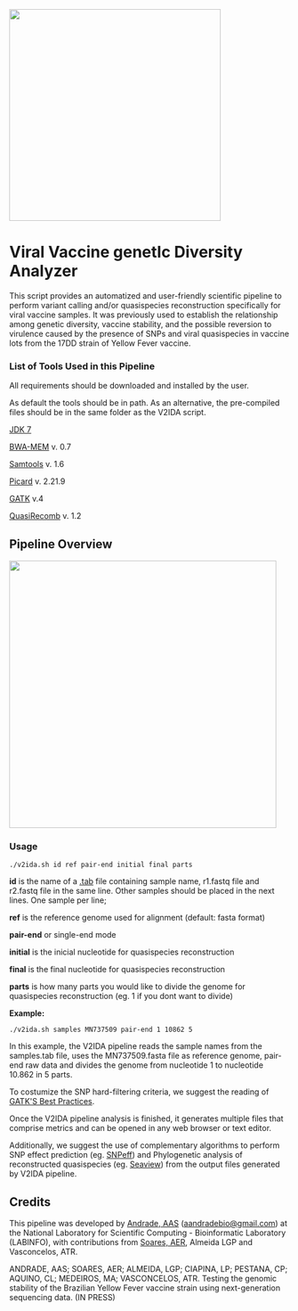 <img src="https://user-images.githubusercontent.com/57667417/84274517-599f7f80-ab06-11ea-9ee3-b82e6aa88d75.jpg" width="380">

# Viral Vaccine genetIc Diversity Analyzer 

This script provides an automatized and user-friendly scientific pipeline to perform variant calling and/or quasispecies reconstruction specifically for viral vaccine samples. It was previously used to establish the relationship among genetic diversity, vaccine stability, and the possible reversion to virulence caused by the presence of SNPs and viral quasispecies in vaccine lots from the 17DD strain of Yellow Fever vaccine.

### List of Tools Used in this Pipeline

All requirements should be downloaded and installed by the user. 

As default the tools should be in path. As an alternative, the pre-compiled files should be in the same folder as the V2IDA script.

[JDK 7](http://jdk7.java.net/)

[BWA-MEM](https://github.com/lh3/bwa) v. 0.7

[Samtools](https://github.com/samtools/samtools) v. 1.6

[Picard](https://github.com/broadinstitute/picard) v. 2.21.9

[GATK](https://github.com/broadinstitute/gatk) v.4

[QuasiRecomb](https://github.com/cbg-ethz/QuasiRecomb) v. 1.2

## Pipeline Overview

<img src="https://user-images.githubusercontent.com/57667417/84274511-573d2580-ab06-11ea-9959-ed25f8a5fea2.jpg" width="480">

### Usage
```
./v2ida.sh id ref pair-end initial final parts
```
**id** is the name of a [.tab](https://github.com/aandradebio/V2IDA/blob/master/samples.tab) file containing sample name, r1.fastq file and r2.fastq file in the same line. Other samples should be placed in the next lines. One sample per line; 

**ref** is the reference genome used for alignment (default: fasta format)

**pair-end** or single-end mode

**initial** is the inicial nucleotide for quasispecies reconstruction

**final** is the final nucleotide for quasispecies reconstruction

**parts** is how many parts you would like to divide the genome for quasispecies reconstruction (eg. 1 if you dont want to divide)

**Example:** 
```
./v2ida.sh samples MN737509 pair-end 1 10862 5
```
In this example, the V2IDA pipeline reads the sample names from the samples.tab file, uses the MN737509.fasta file as reference genome, pair-end raw data and divides the genome from nucleotide 1 to nucleotide 10.862 in 5 parts. 

To costumize the SNP hard-filtering criteria, we suggest the reading of [GATK'S Best Practices](https://gatk.broadinstitute.org/hc/en-us/sections/360007226651-Best-Practices-Workflows). 

Once the V2IDA pipeline analysis is finished, it generates multiple files that comprise metrics and can be opened in any web browser or text editor.

Additionally, we suggest the use of complementary algorithms to perform SNP effect prediction (eg. [SNPeff](https://github.com/pcingola/SnpEff)) and Phylogenetic analysis of reconstructed quasispecies (eg. [Seaview](http://doua.prabi.fr/software/seaview)) from the output files generated by V2IDA pipeline. 


## Credits

This pipeline was developed by [Andrade, AAS](https://github.com/aandradebio) (aandradebio@gmail.com) at the National Laboratory for Scientific Computing - Bioinformatic Laboratory (LABINFO), with contributions from [Soares, AER](https://github.com/aersoares81), Almeida LGP and Vasconcelos, ATR.

ANDRADE, AAS; SOARES, AER; ALMEIDA, LGP; CIAPINA, LP; PESTANA, CP; AQUINO, CL; MEDEIROS, MA; VASCONCELOS, ATR. Testing the genomic stability of the Brazilian Yellow Fever vaccine strain using next-generation sequencing data. (IN PRESS)


 


